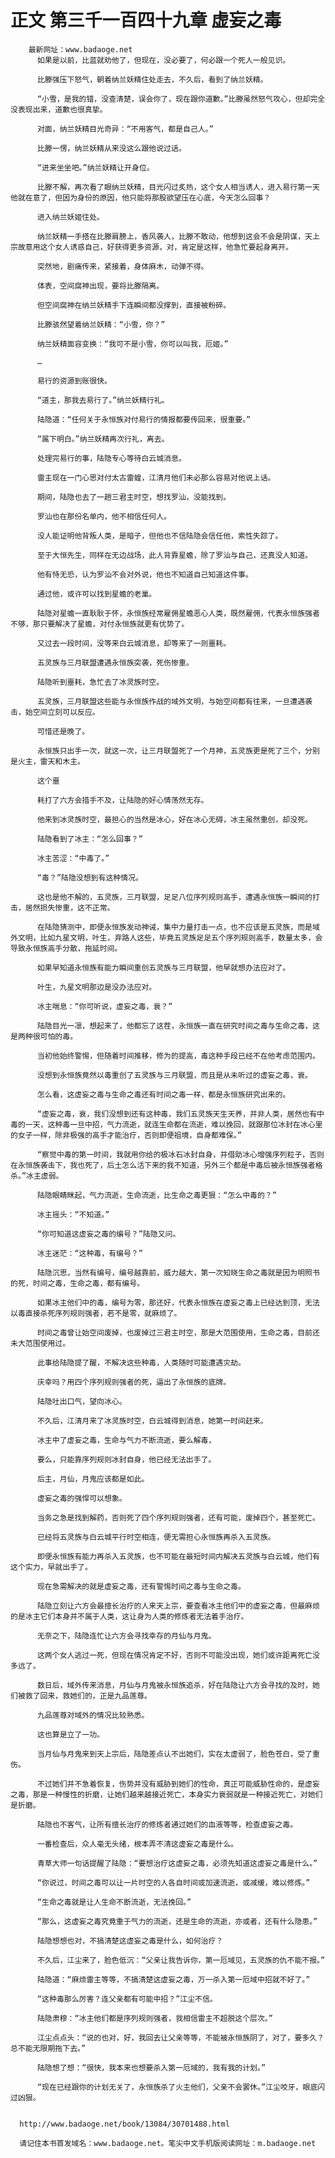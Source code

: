 # 正文 第三千一百四十九章 虚妄之毒
        最新网址：www.badaoge.net
          如果是以前，比蓝就劝他了，但现在，没必要了，何必跟一个死人一般见识。
      
          比滕强压下怒气，朝着纳兰妖精住处走去，不久后，看到了纳兰妖精。
      
          “小雪，是我的错，没查清楚，误会你了，现在跟你道歉。”比滕虽然怒气攻心，但却完全没表现出来，道歉也很真挚。
      
          对面，纳兰妖精目光奇异：“不用客气，都是自己人。”
      
          比滕一愣，纳兰妖精从来没这么跟他说过话。
      
          “进来坐坐吧。”纳兰妖精让开身位。
      
          比滕不解，再次看了眼纳兰妖精，目光闪过炙热，这个女人相当诱人，进入易行第一天他就在意了，但因为身份的原因，他只能将那股欲望压在心底，今天怎么回事？
      
          进入纳兰妖姬住处。
      
          纳兰妖精一手搭在比滕肩膀上，香风袭人，比滕不敢动，他想到这会不会是阴谋，天上宗故意用这个女人诱惑自己，好获得更多资源，对，肯定是这样，他急忙要起身离开。
      
          突然地，剧痛传来，紧接着，身体麻木，动弹不得。
      
          体表，空间腐神出现，要将比滕隔离。
      
          但空间腐神在纳兰妖精手下连瞬间都没撑到，直接被粉碎。
      
          比滕骇然望着纳兰妖精：“小雪，你？”
      
          纳兰妖精面容变换：“我可不是小雪，你可以叫我，厄姬。”
      
          …
      
          易行的资源到账很快。
      
          “道主，那我去易行了。”纳兰妖精行礼。
      
          陆隐道：“任何关于永恒族对付易行的情报都要传回来，很重要。”
      
          “属下明白。”纳兰妖精再次行礼，离去。
      
          处理完易行的事，陆隐专心等待白云城消息。
      
          雷主现在一门心思对付太古雷蝗，江清月他们未必那么容易对他说上话。
      
          期间，陆隐也去了一趟三君主时空，想找罗汕，没能找到。
      
          罗汕也在那份名单内，他不相信任何人。
      
          没人能证明他背叛人类，是暗子，但他也不信陆隐会信任他，索性失踪了。
      
          至于大恒先生，同样在无边战场，此人背靠星蟾，除了罗汕与自己，还真没人知道。
      
          他有恃无恐，认为罗汕不会对外说，他也不知道自己知道这件事。
      
          通过他，或许可以找到星蟾的老巢。
      
          陆隐对星蟾一直耿耿于怀，永恒族经常雇佣星蟾恶心人类，既然雇佣，代表永恒族强者不够，那只要解决了星蟾，对付永恒族就更有优势了。
      
          又过去一段时间，没等来白云城消息，却等来了一则噩耗。
      
          五灵族与三月联盟遭遇永恒族突袭，死伤惨重。
      
          陆隐听到噩耗，急忙去了冰灵族时空。
      
          五灵族，三月联盟这些能与永恒族作战的域外文明，与始空间都有往来，一旦遭遇袭击，始空间立刻可以反应。
      
          可惜还是晚了。
      
          永恒族只出手一次，就这一次，让三月联盟死了一个月神，五灵族更是死了三个，分别是火主，雷天和木主。
      
          这个噩
      
          耗打了六方会措手不及，让陆隐的好心情荡然无存。
      
          他来到冰灵族时空，最担心的当然是冰心，好在冰心无碍，冰主虽然重创，却没死。
      
          陆隐看到了冰主：“怎么回事？”
      
          冰主苦涩：“中毒了。”
      
          “毒？”陆隐没想到有这种情况。
      
          这也是他不解的，五灵族，三月联盟，足足八位序列规则高手，遭遇永恒族一瞬间的打击，居然损失惨重，这不正常。
      
          在陆隐猜测中，即便永恒族发动神诫，集中力量打击一点，也不应该是五灵族，而是域外文明，比如九星文明，叶生，弃路人这些，毕竟五灵族足足五个序列规则高手，数量太多，会导致永恒族高手分散，拖延时间。
      
          如果早知道永恒族有能力瞬间重创五灵族与三月联盟，他早就想办法应对了。
      
          叶生，九星文明那边是没办法应对。
      
          冰主喘息：“你可听说，虚妄之毒，衰？”
      
          陆隐目光一凛，想起来了，他都忘了这茬，永恒族一直在研究时间之毒与生命之毒，这是两种很可怕的毒。
      
          当初他始终警惕，但随着时间推移，修为的提高，毒这种手段已经不在他考虑范围内。
      
          没想到永恒族竟然以毒重创了五灵族与三月联盟，而且是从未听过的虚妄之毒，衰。
      
          怎么看，这虚妄之毒与生命之毒还有时间之毒一样，都是永恒族研究出来的。
      
          “虚妄之毒，衰，我们没想到还有这种毒，我们五灵族天生天养，并非人类，居然也有中毒的一天，这种毒一旦中招，气力流逝，就连生命都在流逝，难以挽回，就跟那位冰封在冰心里的女子一样，除非极强的高手才能治疗，否则即便祖境，自身都难保。”
      
          “察觉中毒的第一时间，我就用你给的极冰石冰封自身，并借助冰心增强序列粒子，否则在永恒族袭击下，我也死了，后土怎么活下来的我不知道，另外三个都是中毒后被永恒族强者格杀。”冰主虚弱。
      
          陆隐眼睛眯起，气力流逝，生命流逝，比生命之毒更狠：“怎么中毒的？”
      
          冰主摇头：“不知道。”
      
          “你可知道这虚妄之毒的编号？”陆隐又问。
      
          冰主迷茫：“这种毒，有编号？”
      
          陆隐沉思，当然有编号，编号越靠前，威力越大，第一次知晓生命之毒就是因为明照书的死，时间之毒，生命之毒，都有编号。
      
          如果冰主他们中的毒，编号为零，那还好，代表永恒族在虚妄之毒上已经达到顶，无法以毒直接杀死序列规则强者，若不是零，就麻烦了。
      
          时间之毒曾让始空间废掉，也废掉过三君主时空，那是大范围使用，生命之毒，目前还未大范围使用过。
      
          此事给陆隐提了醒，不解决这些种毒，人类随时可能遭遇灾劫。
      
          庆幸吗？用四个序列规则强者的死，逼出了永恒族的底牌。
      
          陆隐吐出口气，望向冰心。
      
          不久后，江清月来了冰灵族时空，白云城得到消息，她第一时间赶来。
      
          冰主中了虚妄之毒，生命与气力不断流逝，要么解毒，
      
          要么，只能靠序列规则冰封自身，他已经无法出手了。
      
          后主，月仙，月鬼应该都是如此。
      
          虚妄之毒的强悍可以想象。
      
          当务之急是找到解药，否则死了四个序列规则强者，还有可能，废掉四个，甚至死亡。
      
          已经将五灵族与白云城平行时空相连，便无需担心永恒族再杀入五灵族。
      
          即便永恒族有能力再杀入五灵族，也不可能在最短时间内解决五灵族与白云城，他们有这个实力，早就出手了。
      
          现在急需解决的就是虚妄之毒，还有警惕时间之毒与生命之毒。
      
          陆隐立刻让六方会最擅长治疗的人来天上宗，要查看冰主他们中的虚妄之毒，但最麻烦的是冰主它们本身并不属于人类，这让身为人类的修炼者无法着手治疗。
      
          无奈之下，陆隐连忙让六方会寻找幸存的月仙与月鬼。
      
          这两个女人逃过一死，但现在情况肯定不好，否则不可能没出现，她们或许距离死亡没多远了。
      
          数日后，域外传来消息，月仙与月鬼被永恒族追杀，好在陆隐让六方会寻找的及时，她们被救了回来，救她们的，正是九品莲尊。
      
          九品莲尊对域外的情况比较熟悉。
      
          这也算是立了一功。
      
          当月仙与月鬼来到天上宗后，陆隐差点认不出她们，实在太虚弱了，脸色苍白，受了重伤。
      
          不过她们并不急着恢复，伤势并没有威胁到她们的性命，真正可能威胁性命的，是虚妄之毒，那是一种慢性的折磨，让她们越来越接近死亡，本身实力衰弱就是一种接近死亡，对她们是折磨。
      
          陆隐也不客气，让所有擅长治疗的修炼者通过她们的血液等等，检查虚妄之毒。
      
          一番检查后，众人毫无头绪，根本弄不清这虚妄之毒是什么。
      
          青草大师一句话提醒了陆隐：“要想治疗这虚妄之毒，必须先知道这虚妄之毒是什么。”
      
          “你说过，时间之毒可以让一片时空的人各自时间或加速流逝，或减缓，难以修炼。”
      
          “生命之毒就是让人生命不断流逝，无法挽回。”
      
          “那么，这虚妄之毒究竟重于气力的流逝，还是生命的流逝，亦或者，还有什么隐患。”
      
          陆隐想想也对，不搞清楚这虚妄之毒是什么，如何治疗？
      
          不久后，江尘来了，脸色低沉：“父亲让我告诉你，第一厄域见，五灵族的仇不能不报。”
      
          陆隐道：“麻烦雷主等等，不搞清楚这虚妄之毒，万一杀入第一厄域中招就不好了。”
      
          “这种毒那么厉害？连父亲都有可能中招？”江尘不信。
      
          陆隐肃穆：“冰主他们都是序列规则强者，我相信雷主不超脱这个层次。”
      
          江尘点点头：“说的也对，好，我回去让父亲等等，不能被永恒族阴了，对了，要多久？总不能无限期拖下去。”
      
          陆隐想了想：“很快，我本来也想要杀入第一厄域的，我有我的计划。”
      
          “现在已经跟你的计划无关了，永恒族杀了火主他们，父亲不会罢休。”江尘咬牙，眼底闪过凶狠。
      
      
      http://www.badaoge.net/book/13084/30701488.html
      
      请记住本书首发域名：www.badaoge.net。笔尖中文手机版阅读网址：m.badaoge.net